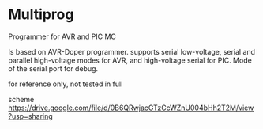 # Multiprog
Programmer for AVR and PIC MC

Is based on AVR-Doper programmer.
supports serial low-voltage, serial and parallel high-voltage modes for AVR, and high-voltage serial for PIC. Mode of the serial port for debug.

for reference only, not tested in full

scheme https://drive.google.com/file/d/0B6QRwjacGTzCcWZnU004bHh2T2M/view?usp=sharing
